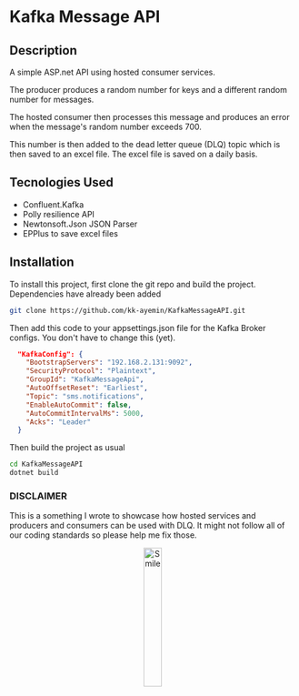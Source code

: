 # Kafka Message API

## Description
<p>A simple ASP.net API using hosted consumer services.</p>
<p>The producer produces a random number for keys and a different random number for messages.</p>
<p>The hosted consumer then processes this message and produces an error when the message's random number exceeds 700.</p>
<p>This number is then added to the dead letter queue (DLQ) topic which is then saved to an excel file. The excel file is saved on a daily basis.</p>

## Tecnologies Used
<ul>
<li>Confluent.Kafka</li>
<li>Polly resilience API </li>
<li>Newtonsoft.Json JSON Parser</li>
<li>EPPlus to save excel files</li>
</ul>

## Installation
To install this project, first clone the git repo and build the project. Dependencies have already been added

```bash
git clone https://github.com/kk-ayemin/KafkaMessageAPI.git
```

<p>Then add this code to your appsettings.json file for the Kafka Broker configs. You don't have to change this (yet). </p>

```json
  "KafkaConfig": {
    "BootstrapServers": "192.168.2.131:9092",
    "SecurityProtocol": "Plaintext",
    "GroupId": "KafkaMessageApi",
    "AutoOffsetReset": "Earliest",
    "Topic": "sms.notifications",
    "EnableAutoCommit": false,
    "AutoCommitIntervalMs": 5000,
    "Acks": "Leader"
  }
```

<p>Then build the project as usual</p>

```bash
cd KafkaMessageAPI
dotnet build
```

### DISCLAIMER
<p>This is a something I wrote to showcase how hosted services and producers and consumers can be used with DLQ. It might not follow all of our coding standards so please help me fix those. </p>

<div style="text-align: center;">
    <img src="https://encrypted-tbn0.gstatic.com/images?q=tbn:ANd9GcTWDbV5rbr2JGtUjB_GqFJODgVbNrU1RNhD0Q&s" alt="Smile" width="25%">
</div>


